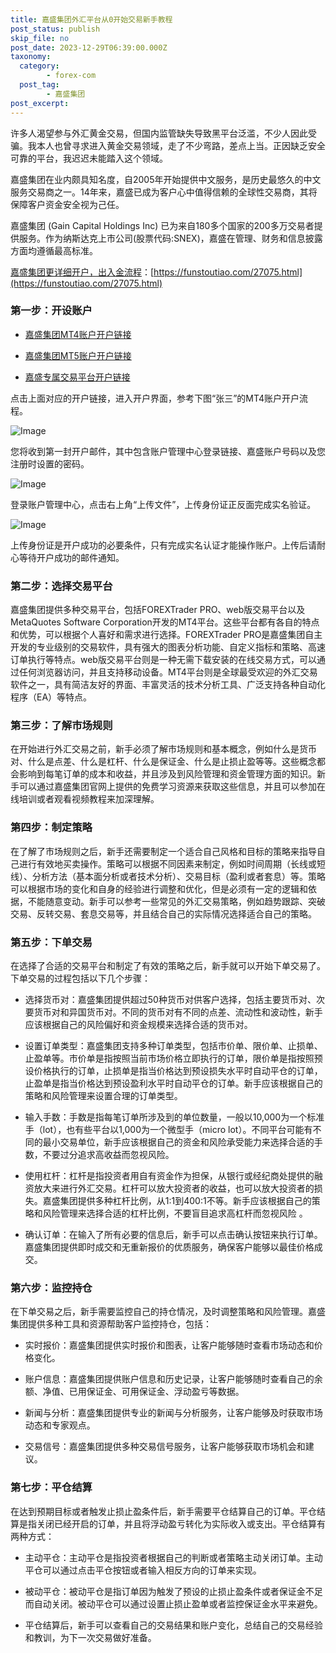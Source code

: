 ```yaml
---
title: 嘉盛集团外汇平台从0开始交易新手教程
post_status: publish
skip_file: no
post_date: 2023-12-29T06:39:00.000Z
taxonomy:
  category:
        - forex-com
  post_tag:
        - 嘉盛集团
post_excerpt: 
---
```

许多人渴望参与外汇黄金交易，但国内监管缺失导致黑平台泛滥，不少人因此受骗。我本人也曾寻求进入黄金交易领域，走了不少弯路，差点上当。正因缺乏安全可靠的平台，我迟迟未能踏入这个领域。

嘉盛集团在业内颇具知名度，自2005年开始提供中文服务，是历史最悠久的中文服务交易商之一。14年来，嘉盛已成为客户心中值得信赖的全球性交易商，其将保障客户资金安全视为己任。

嘉盛集团 (Gain Capital Holdings Inc) 已为来自180多个国家的200多万交易者提供服务。作为纳斯达克上市公司(股票代码:SNEX)，嘉盛在管理、财务和信息披露方面均遵循最高标准。

[嘉盛集团更详细开户，出入金流程](https://funstoutiao.com/27075.html)：[https://funstoutiao.com/27075.html](https://funstoutiao.com/27075.html)

### 第一步：开设账户

* [嘉盛集团MT4账户开户链接](https://s.ssgg.net/jsmt4)

* [嘉盛集团MT5账户开户链接](https://s.ssgg.net/jsmt5)

* [嘉盛专属交易平台开户链接](https://s.ssgg.net/js)

点击上面对应的开户链接，进入开户界面，参考下图“张三”的MT4账户开户流程。

![Image](https://prod-files-secure.s3.us-west-2.amazonaws.com/39ed1227-6d7d-4570-be36-9ccd4a2c4241/7a167aea-686b-400d-af59-4e18eb607a40/640.png?X-Amz-Algorithm=AWS4-HMAC-SHA256&X-Amz-Content-Sha256=UNSIGNED-PAYLOAD&X-Amz-Credential=ASIAZI2LB4664UNFMQ2S%2F20250709%2Fus-west-2%2Fs3%2Faws4_request&X-Amz-Date=20250709T041308Z&X-Amz-Expires=3600&X-Amz-Security-Token=IQoJb3JpZ2luX2VjEJP%2F%2F%2F%2F%2F%2F%2F%2F%2F%2FwEaCXVzLXdlc3QtMiJIMEYCIQCgwFh%2FM4vQtOdMrhYxPHoDL9xPFu690cHz0irtTkfCQwIhAKh8K32HFZZeneusOyv5K2y9o6qcHceQdLnP5VBpTmwRKogECJz%2F%2F%2F%2F%2F%2F%2F%2F%2F%2FwEQABoMNjM3NDIzMTgzODA1Igx3Md1z7IgDsqpmSw0q3AP6jl1K7J3iVncIg8TJk7Xo%2Bdk4Y%2BY7UG4O%2FV%2FGQuUAWAW6SshnD6VzBkihm7j30AzUZxG4WoHi3u6tiBNSTQg8P7%2FiBnTYIsFUiAfNsnzyyb9h4af1W8Uw6Kt%2F2i%2F1CTODOy82xoTBptja4DFkxeJTK5xbxjxvYo6COCBHJZcquYYIoINm8zRXDrw2V1lO2wXpK%2FXx1RjW4%2FG%2BSMY%2BrCIYOKdYuA2NLGlo8qnl204W9Vi17PeLTqyO%2FXSuplaBcyPfw9Kq1OdLoLhmza7CiVP2Llb2o8xB%2BwRBzlRuiJ0LRCE8jZqJVUJSi5NJLtvTthrrrpsbYwUX6UEZnCpTAgZLzZiK6kcXPb3j137D7x6a3pZqR64mSQ40OiUwFUK6pLri9P1lYV3vW4St31PAU2qzEXf%2BMBWDF6MLzSXB6xyBGRgb0YZhgM8j3Ae7Kkzlcko3CTubr712l%2BtA9eB3umo%2FOmOd3AHGe2fNOaXosPi6XcyNnFOmlsNaBuJnIQjloV%2BbCWltBDQqff%2BQ5agZKG%2BYWrLttYnnoQ3hhLZNM8FvKGJwBcu7%2F2bxujzPrCOjaM%2BLu0u3HMiQg%2Bbo41FHjhRtvJxB1Nyvpn8p7Xg0GEdCzzaLEwiLG%2Ff%2BMOwZcTCirbfDBjqkAVN%2BaU1sQCDtjr0wgZx7xnBuRfwnzP026sWAqS2H05YyTKUkyNhRe%2B2iEbKE2E%2FNI83dqzoCeJrlyonkMgaCtLDhm%2BvMN05uR7ix8y64ZJh8F3E12Ikq%2FDB%2Beb298u1VX1gd1Ozxvhx4chCNim8F1D1fSVl6BNpfuDx4GWt0xFf%2FBI1YJA6q5zuZiSrJqciWz9e%2FPbi%2FXF6dL4e4ymqBMjnAhyiO&X-Amz-Signature=da5b527db25ee569bd58b67dd8d692a1f67600717476088b1173871f64194d71&X-Amz-SignedHeaders=host&x-amz-checksum-mode=ENABLED&x-id=GetObject)

您将收到第一封开户邮件，其中包含账户管理中心登录链接、嘉盛账户号码以及您注册时设置的密码。

![Image](https://prod-files-secure.s3.us-west-2.amazonaws.com/39ed1227-6d7d-4570-be36-9ccd4a2c4241/eaa1c6b3-2877-4284-a0e1-530e222c27fb/image.png?X-Amz-Algorithm=AWS4-HMAC-SHA256&X-Amz-Content-Sha256=UNSIGNED-PAYLOAD&X-Amz-Credential=ASIAZI2LB4664UNFMQ2S%2F20250709%2Fus-west-2%2Fs3%2Faws4_request&X-Amz-Date=20250709T041308Z&X-Amz-Expires=3600&X-Amz-Security-Token=IQoJb3JpZ2luX2VjEJP%2F%2F%2F%2F%2F%2F%2F%2F%2F%2FwEaCXVzLXdlc3QtMiJIMEYCIQCgwFh%2FM4vQtOdMrhYxPHoDL9xPFu690cHz0irtTkfCQwIhAKh8K32HFZZeneusOyv5K2y9o6qcHceQdLnP5VBpTmwRKogECJz%2F%2F%2F%2F%2F%2F%2F%2F%2F%2FwEQABoMNjM3NDIzMTgzODA1Igx3Md1z7IgDsqpmSw0q3AP6jl1K7J3iVncIg8TJk7Xo%2Bdk4Y%2BY7UG4O%2FV%2FGQuUAWAW6SshnD6VzBkihm7j30AzUZxG4WoHi3u6tiBNSTQg8P7%2FiBnTYIsFUiAfNsnzyyb9h4af1W8Uw6Kt%2F2i%2F1CTODOy82xoTBptja4DFkxeJTK5xbxjxvYo6COCBHJZcquYYIoINm8zRXDrw2V1lO2wXpK%2FXx1RjW4%2FG%2BSMY%2BrCIYOKdYuA2NLGlo8qnl204W9Vi17PeLTqyO%2FXSuplaBcyPfw9Kq1OdLoLhmza7CiVP2Llb2o8xB%2BwRBzlRuiJ0LRCE8jZqJVUJSi5NJLtvTthrrrpsbYwUX6UEZnCpTAgZLzZiK6kcXPb3j137D7x6a3pZqR64mSQ40OiUwFUK6pLri9P1lYV3vW4St31PAU2qzEXf%2BMBWDF6MLzSXB6xyBGRgb0YZhgM8j3Ae7Kkzlcko3CTubr712l%2BtA9eB3umo%2FOmOd3AHGe2fNOaXosPi6XcyNnFOmlsNaBuJnIQjloV%2BbCWltBDQqff%2BQ5agZKG%2BYWrLttYnnoQ3hhLZNM8FvKGJwBcu7%2F2bxujzPrCOjaM%2BLu0u3HMiQg%2Bbo41FHjhRtvJxB1Nyvpn8p7Xg0GEdCzzaLEwiLG%2Ff%2BMOwZcTCirbfDBjqkAVN%2BaU1sQCDtjr0wgZx7xnBuRfwnzP026sWAqS2H05YyTKUkyNhRe%2B2iEbKE2E%2FNI83dqzoCeJrlyonkMgaCtLDhm%2BvMN05uR7ix8y64ZJh8F3E12Ikq%2FDB%2Beb298u1VX1gd1Ozxvhx4chCNim8F1D1fSVl6BNpfuDx4GWt0xFf%2FBI1YJA6q5zuZiSrJqciWz9e%2FPbi%2FXF6dL4e4ymqBMjnAhyiO&X-Amz-Signature=6231d9d746fcce51d547227423385a45a02c08cffdcba801ceb48301a0c39f2d&X-Amz-SignedHeaders=host&x-amz-checksum-mode=ENABLED&x-id=GetObject)

登录账户管理中心，点击右上角“上传文件”，上传身份证正反面完成实名验证。

![Image](https://prod-files-secure.s3.us-west-2.amazonaws.com/39ed1227-6d7d-4570-be36-9ccd4a2c4241/54090639-09fc-46b4-a135-e0289f707147/image.png?X-Amz-Algorithm=AWS4-HMAC-SHA256&X-Amz-Content-Sha256=UNSIGNED-PAYLOAD&X-Amz-Credential=ASIAZI2LB4664UNFMQ2S%2F20250709%2Fus-west-2%2Fs3%2Faws4_request&X-Amz-Date=20250709T041308Z&X-Amz-Expires=3600&X-Amz-Security-Token=IQoJb3JpZ2luX2VjEJP%2F%2F%2F%2F%2F%2F%2F%2F%2F%2FwEaCXVzLXdlc3QtMiJIMEYCIQCgwFh%2FM4vQtOdMrhYxPHoDL9xPFu690cHz0irtTkfCQwIhAKh8K32HFZZeneusOyv5K2y9o6qcHceQdLnP5VBpTmwRKogECJz%2F%2F%2F%2F%2F%2F%2F%2F%2F%2FwEQABoMNjM3NDIzMTgzODA1Igx3Md1z7IgDsqpmSw0q3AP6jl1K7J3iVncIg8TJk7Xo%2Bdk4Y%2BY7UG4O%2FV%2FGQuUAWAW6SshnD6VzBkihm7j30AzUZxG4WoHi3u6tiBNSTQg8P7%2FiBnTYIsFUiAfNsnzyyb9h4af1W8Uw6Kt%2F2i%2F1CTODOy82xoTBptja4DFkxeJTK5xbxjxvYo6COCBHJZcquYYIoINm8zRXDrw2V1lO2wXpK%2FXx1RjW4%2FG%2BSMY%2BrCIYOKdYuA2NLGlo8qnl204W9Vi17PeLTqyO%2FXSuplaBcyPfw9Kq1OdLoLhmza7CiVP2Llb2o8xB%2BwRBzlRuiJ0LRCE8jZqJVUJSi5NJLtvTthrrrpsbYwUX6UEZnCpTAgZLzZiK6kcXPb3j137D7x6a3pZqR64mSQ40OiUwFUK6pLri9P1lYV3vW4St31PAU2qzEXf%2BMBWDF6MLzSXB6xyBGRgb0YZhgM8j3Ae7Kkzlcko3CTubr712l%2BtA9eB3umo%2FOmOd3AHGe2fNOaXosPi6XcyNnFOmlsNaBuJnIQjloV%2BbCWltBDQqff%2BQ5agZKG%2BYWrLttYnnoQ3hhLZNM8FvKGJwBcu7%2F2bxujzPrCOjaM%2BLu0u3HMiQg%2Bbo41FHjhRtvJxB1Nyvpn8p7Xg0GEdCzzaLEwiLG%2Ff%2BMOwZcTCirbfDBjqkAVN%2BaU1sQCDtjr0wgZx7xnBuRfwnzP026sWAqS2H05YyTKUkyNhRe%2B2iEbKE2E%2FNI83dqzoCeJrlyonkMgaCtLDhm%2BvMN05uR7ix8y64ZJh8F3E12Ikq%2FDB%2Beb298u1VX1gd1Ozxvhx4chCNim8F1D1fSVl6BNpfuDx4GWt0xFf%2FBI1YJA6q5zuZiSrJqciWz9e%2FPbi%2FXF6dL4e4ymqBMjnAhyiO&X-Amz-Signature=9b10d91a344640337e080a83cd03af1dfd132d2c3f61de5aa7fb14de3a04362b&X-Amz-SignedHeaders=host&x-amz-checksum-mode=ENABLED&x-id=GetObject)

上传身份证是开户成功的必要条件，只有完成实名认证才能操作账户。上传后请耐心等待开户成功的邮件通知。

### 第二步：选择交易平台

嘉盛集团提供多种交易平台，包括FOREXTrader PRO、web版交易平台以及MetaQuotes Software Corporation开发的MT4平台。这些平台都有各自的特点和优势，可以根据个人喜好和需求进行选择。FOREXTrader PRO是嘉盛集团自主开发的专业级别的交易软件，具有强大的图表分析功能、自定义指标和策略、高速订单执行等特点。web版交易平台则是一种无需下载安装的在线交易方式，可以通过任何浏览器访问，并且支持移动设备。MT4平台则是全球最受欢迎的外汇交易软件之一，具有简洁友好的界面、丰富灵活的技术分析工具、广泛支持各种自动化程序（EA）等特点。

### 第三步：了解市场规则

在开始进行外汇交易之前，新手必须了解市场规则和基本概念，例如什么是货币对、什么是点差、什么是杠杆、什么是保证金、什么是止损止盈等等。这些概念都会影响到每笔订单的成本和收益，并且涉及到风险管理和资金管理方面的知识。新手可以通过嘉盛集团官网上提供的免费学习资源来获取这些信息，并且可以参加在线培训或者观看视频教程来加深理解。

### 第四步：制定策略

在了解了市场规则之后，新手还需要制定一个适合自己风格和目标的策略来指导自己进行有效地买卖操作。策略可以根据不同因素来制定，例如时间周期（长线或短线）、分析方法（基本面分析或者技术分析）、交易目标（盈利或者套息）等。策略可以根据市场的变化和自身的经验进行调整和优化，但是必须有一定的逻辑和依据，不能随意变动。新手可以参考一些常见的外汇交易策略，例如趋势跟踪、突破交易、反转交易、套息交易等，并且结合自己的实际情况选择适合自己的策略。

### 第五步：下单交易

在选择了合适的交易平台和制定了有效的策略之后，新手就可以开始下单交易了。下单交易的过程包括以下几个步骤：

* 选择货币对：嘉盛集团提供超过50种货币对供客户选择，包括主要货币对、次要货币对和异国货币对。不同的货币对有不同的点差、流动性和波动性，新手应该根据自己的风险偏好和资金规模来选择合适的货币对。

* 设置订单类型：嘉盛集团支持多种订单类型，包括市价单、限价单、止损单、止盈单等。市价单是指按照当前市场价格立即执行的订单，限价单是指按照预设价格执行的订单，止损单是指当价格达到预设损失水平时自动平仓的订单，止盈单是指当价格达到预设盈利水平时自动平仓的订单。新手应该根据自己的策略和风险管理来设置合理的订单类型。

* 输入手数：手数是指每笔订单所涉及到的单位数量，一般以10,000为一个标准手（lot），也有些平台以1,000为一个微型手（micro lot）。不同平台可能有不同的最小交易单位，新手应该根据自己的资金和风险承受能力来选择合适的手数，不要过分追求高收益而忽视风险。

* 使用杠杆：杠杆是指投资者用自有资金作为担保，从银行或经纪商处提供的融资放大来进行外汇交易。杠杆可以放大投资者的收益，也可以放大投资者的损失。嘉盛集团提供多种杠杆比例，从1:1到400:1不等。新手应该根据自己的策略和风险管理来选择合适的杠杆比例，不要盲目追求高杠杆而忽视风险 。

* 确认订单：在输入了所有必要的信息后，新手可以点击确认按钮来执行订单。嘉盛集团提供即时成交和无重新报价的优质服务，确保客户能够以最佳价格成交。

### 第六步：监控持仓

在下单交易之后，新手需要监控自己的持仓情况，及时调整策略和风险管理。嘉盛集团提供多种工具和资源帮助客户监控持仓，包括：

* 实时报价：嘉盛集团提供实时报价和图表，让客户能够随时查看市场动态和价格变化。

* 账户信息：嘉盛集团提供账户信息和历史记录，让客户能够随时查看自己的余额、净值、已用保证金、可用保证金、浮动盈亏等数据。

* 新闻与分析：嘉盛集团提供专业的新闻与分析服务，让客户能够及时获取市场动态和专家观点。

* 交易信号：嘉盛集团提供多种交易信号服务，让客户能够获取市场机会和建议。

### 第七步：平仓结算

在达到预期目标或者触发止损止盈条件后，新手需要平仓结算自己的订单。平仓结算是指关闭已经开启的订单，并且将浮动盈亏转化为实际收入或支出。平仓结算有两种方式：

* 主动平仓：主动平仓是指投资者根据自己的判断或者策略主动关闭订单。主动平仓可以通过点击平仓按钮或者输入相反方向的订单来实现。

* 被动平仓：被动平仓是指订单因为触发了预设的止损止盈条件或者保证金不足而自动关闭。被动平仓可以通过设置止损止盈单或者监控保证金水平来避免。

* 平仓结算后，新手可以查看自己的交易结果和账户变化，总结自己的交易经验和教训，为下一次交易做好准备。